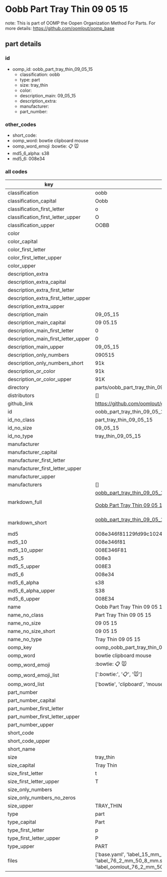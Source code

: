# Oobb Part Tray Thin 09 05 15  

note: This is part of OOMP the Oopen Organization Method For Parts. For more details: https://github.com/oomlout/oomp_base

##  part details





### id
* oomp_id: oobb_part_tray_thin_09_05_15
  * classification: oobb
  * type: part
  * size: tray_thin
  * color: 
  * description_main: 09_05_15
  * description_extra: 
  * manufacturer: 
  * part_number: 

### other_codes
* short_code: 
* oomp_word: bowtie clipboard mouse
* oomp_word_emoji :bowtie: :clipboard: :mouse:
* md5_6_alpha: s38
* md5_6: 008e34

### all codes 
| key | value |  
| --- | --- |  
| classification | oobb |  
| classification_capital | Oobb |  
| classification_first_letter | o |  
| classification_first_letter_upper | O |  
| classification_upper | OOBB |  
| color |  |  
| color_capital |  |  
| color_first_letter |  |  
| color_first_letter_upper |  |  
| color_upper |  |  
| description_extra |  |  
| description_extra_capital |  |  
| description_extra_first_letter |  |  
| description_extra_first_letter_upper |  |  
| description_extra_upper |  |  
| description_main | 09_05_15 |  
| description_main_capital | 09 05.15 |  
| description_main_first_letter | 0 |  
| description_main_first_letter_upper | 0 |  
| description_main_upper | 09_05_15 |  
| description_only_numbers | 090515 |  
| description_only_numbers_short | 91k |  
| description_or_color | 91k |  
| description_or_color_upper | 91K |  
| directory | parts/oobb_part_tray_thin_09_05_15 |  
| distributors | [] |  
| github_link | https://github.com/oomlout/oomlout_oomp_part_src/tree/main/parts/oobb_part_tray_thin_09_05_15/working |  
| id | oobb_part_tray_thin_09_05_15 |  
| id_no_class | part_tray_thin_09_05_15 |  
| id_no_size | 09_05_15 |  
| id_no_type | tray_thin_09_05_15 |  
| manufacturer |  |  
| manufacturer_capital |  |  
| manufacturer_first_letter |  |  
| manufacturer_first_letter_upper |  |  
| manufacturer_upper |  |  
| manufacturers | [] |  
| markdown_full | [oobb_part_tray_thin_09_05_15](https://github.com/oomlout/oomlout_oomp_part_src/tree/main/parts/oobb_part_tray_thin_09_05_15/working)<br>[](https://github.com/oomlout/oomlout_oomp_part_src/tree/main/parts/oobb_part_tray_thin_09_05_15/working)<br>[Oobb Part Tray Thin 09 05 15](https://github.com/oomlout/oomlout_oomp_part_src/tree/main/parts/oobb_part_tray_thin_09_05_15/working)<br><br> |  
| markdown_short | [oobb_part_tray_thin_09_05_15](https://github.com/oomlout/oomlout_oomp_part_src/tree/main/parts/oobb_part_tray_thin_09_05_15/working)<br><br> |  
| md5 | 008e346f81129fd99c10249fb0f28d9a |  
| md5_10 | 008e346f81 |  
| md5_10_upper | 008E346F81 |  
| md5_5 | 008e3 |  
| md5_5_upper | 008E3 |  
| md5_6 | 008e34 |  
| md5_6_alpha | s38 |  
| md5_6_alpha_upper | S38 |  
| md5_6_upper | 008E34 |  
| name | Oobb Part Tray Thin 09 05 15 |  
| name_no_class | Part Tray Thin 09 05 15 |  
| name_no_size | 09 05 15 |  
| name_no_size_short | 09 05 15 |  
| name_no_type | Tray Thin 09 05 15 |  
| oomp_key | oomp_oobb_part_tray_thin_09_05_15 |  
| oomp_word | bowtie clipboard mouse |  
| oomp_word_emoji | :bowtie: :clipboard: :mouse: |  
| oomp_word_emoji_list | [':bowtie:', ':clipboard:', ':mouse:'] |  
| oomp_word_list | ['bowtie', 'clipboard', 'mouse'] |  
| part_number |  |  
| part_number_capital |  |  
| part_number_first_letter |  |  
| part_number_first_letter_upper |  |  
| part_number_upper |  |  
| short_code |  |  
| short_code_upper |  |  
| short_name |  |  
| size | tray_thin |  
| size_capital | Tray Thin |  
| size_first_letter | t |  
| size_first_letter_upper | T |  
| size_only_numbers |  |  
| size_only_numbers_no_zeros |  |  
| size_upper | TRAY_THIN |  
| type | part |  
| type_capital | Part |  
| type_first_letter | p |  
| type_first_letter_upper | P |  
| type_upper | PART |  
| files | ['base.yaml', 'label_15_mm_30_mm.pdf', 'label_15_mm_30_mm.svg', 'label_76_2_mm_50_8_mm.pdf', 'label_76_2_mm_50_8_mm.svg', 'label_oomlout_76_2_mm_50_8_mm.pdf', 'label_oomlout_76_2_mm_50_8_mm.svg', 'readme.md', 'working.json', 'working.yaml'] |  
